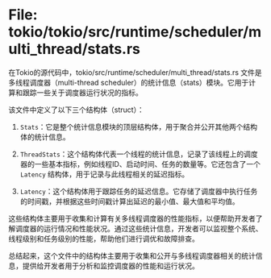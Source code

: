 # File: tokio/tokio/src/runtime/scheduler/multi_thread/stats.rs

在Tokio的源代码中，tokio/src/runtime/scheduler/multi_thread/stats.rs 文件是多线程调度器（multi-thread scheduler）的统计信息（stats）模块。它用于计算和跟踪一些关于调度器运行状况的指标。

该文件中定义了以下三个结构体（struct）：

1. `Stats`：它是整个统计信息模块的顶层结构体，用于聚合并公开其他两个结构体的统计信息。

2. `ThreadStats`：这个结构体代表一个线程的统计信息，记录了该线程上的调度器的一些基本指标，例如线程ID、启动时间、任务的数量等。它还包含了一个 `Latency` 结构体，用于记录与此线程相关的延迟指标。

3. `Latency`：这个结构体用于跟踪任务的延迟信息。它存储了调度器中执行任务的时间戳，并根据这些时间戳计算出延迟的最小值、最大值和平均值。

这些结构体主要用于收集和计算有关多线程调度器的性能指标，以便帮助开发者了解调度器的运行情况和性能状况。通过这些统计信息，开发者可以监视整个系统、线程级别和任务级别的性能，帮助他们进行调优和故障排查。

总结起来，这个文件中的结构体主要用于收集和公开与多线程调度器相关的统计信息，提供给开发者用于分析和监控调度器的性能和运行状况。

